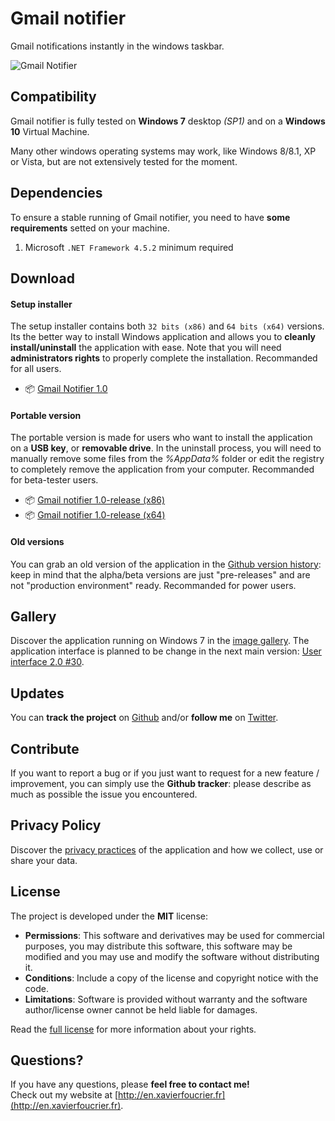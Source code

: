 Gmail notifier
======
Gmail notifications instantly in the windows taskbar.

![Gmail Notifier](https://raw.github.com/xavierfoucrier/gmail-notifier/master/screenshots/main.png "Gmail Notifier")


Compatibility
-------------
Gmail notifier is fully tested on **Windows 7** desktop *(SP1)* and on a **Windows 10** Virtual Machine.

Many other windows operating systems may work, like Windows 8/8.1, XP or Vista, but are not extensively tested for the moment.


Dependencies
------------
To ensure a stable running of Gmail notifier, you need to have **some requirements** setted on your machine.

1. Microsoft `.NET Framework 4.5.2` minimum required


Download
-------
#### Setup installer
The setup installer contains both `32 bits (x86)` and `64 bits (x64)` versions. Its the better way to install Windows application and allows you to **cleanly install/uninstall** the application with ease. Note that you will need **administrators rights** to properly complete the installation. Recommanded for all users.

* :package: [Gmail Notifier 1.0](https://github.com/xavierfoucrier/gmail-notifier/releases/download/v1.0-release/Gmail.Notifier.1.0.exe)

#### Portable version
The portable version is made for users who want to install the application on a **USB key**, or **removable drive**. In the uninstall process, you will need to manually remove some files from the *%AppData%* folder or edit the registry to completely remove the application from your computer. Recommanded for beta-tester users.

* :package: [Gmail notifier 1.0-release (x86)](https://github.com/xavierfoucrier/gmail-notifier/releases/download/v1.0-release/Gmail.notifier.1.0-release.x86.zip)
* :package: [Gmail notifier 1.0-release (x64)](https://github.com/xavierfoucrier/gmail-notifier/releases/download/v1.0-release/Gmail.notifier.1.0-release.x64.zip)

#### Old versions

You can grab an old version of the application in the [Github version history](https://github.com/xavierfoucrier/gmail-notifier/tags): keep in mind that the alpha/beta versions are just "pre-releases" and are not "production environment" ready. Recommanded for power users.


Gallery
-------
Discover the application running on Windows 7 in the [image gallery](https://github.com/xavierfoucrier/gmail-notifier/blob/master/GALLERY.md). The application interface is planned to be change in the next main version: [User interface 2.0 #30](https://github.com/xavierfoucrier/gmail-notifier/issues/30).


Updates
-------
You can **track the project** on [Github](http://github.com/xavierfoucrier) and/or **follow me** on [Twitter](http://twitter.com/xavierfoucrier).


Contribute
----------
If you want to report a bug or if you just want to request for a new feature / improvement, you can simply use the **Github tracker**: please describe as much as possible the issue you encountered.


Privacy Policy
-------
Discover the [privacy practices](https://github.com/xavierfoucrier/gmail-notifier/blob/master/PRIVACY.md) of the application and how we collect, use or share your data.


License
-------
The project is developed under the **MIT** license:

- **Permissions**: This software and derivatives may be used for commercial purposes, you may distribute this software, this software may be modified and you may use and modify the software without distributing it.
- **Conditions**: Include a copy of the license and copyright notice with the code.
- **Limitations**: Software is provided without warranty and the software author/license owner cannot be held liable for damages.

Read the [full license](https://github.com/xavierfoucrier/gmail-notifier/blob/master/LICENSE.md) for more information about your rights.


Questions?
----------
If you have any questions, please **feel free to contact me!**  
Check out my website at [http://en.xavierfoucrier.fr](http://en.xavierfoucrier.fr).
